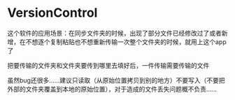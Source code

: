 # VersionControl
这个软件的应用场景：在同步文件夹的时候，出现了部分文件已经修改过了或者新增，在不想逐个复制粘贴也不想重新传输一次整个文件夹的时候，就用上这个app了

把要传输的文件夹和文件夹要传到哪里去填好后，一件传输需要传输的文件

虽然bug还很多……建议只读取（从原始位置拷贝到别的地方）不要写入（不要把外部的文件夹覆盖到本地的原始位置），对于造成的文件丢失问题概不负责……
